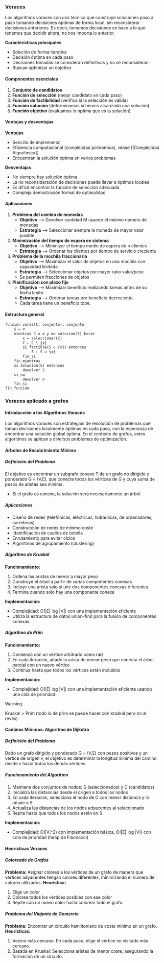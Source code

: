 
### Voraces

Los algoritmos voraces son una técnica que construye soluciones paso a paso tomando decisiones óptimas de forma local, sin reconsiderar decisiones anteriores. Es decir, tomamos decisiones en base a lo que tenemos que decidir ahora, no nos importa lo anterior.

**Características principales**
- Solución de forma iterativa
- Decisión óptima en cada paso
- Decisiones tomadas se consideran definitivas y no se reconsideran
- Buscan optimizar un objetivo

#### Componentes esenciales

1. **Conjunto de candidatos**
2. **Función de selección** (mejor candidato en cada paso)
3. **Función de factibilidad** (verifica si la selección es válida)
4. **Función solución** (determinamos si hemos alcanzado una solución)
5. **Función objetivo** (evaluamos lo óptima que es la solución)

#### Ventajas y desventajas

**Ventajas**
- Sencillo de implementar
- Eficiencia computacional (complejidad polinómica), véase [[Complejidad Algorítmica]]
- Encuentran la solución óptima en varios problemas

**Desventajas**
- No siempre hay solución óptima
- La no reconsideración de decisiones puede llevar a óptimos locales
- Es dificil encontrar la función de selección adecuada
- Compleja demostración formal de optimalidad

#### Aplicaciones

1. **Problema del cambio de monedas**
	- **Objetivo** --> Devolver cantidad M usando el mínimo número de monedas
	- **Estrategia** --> Seleccionar siempre la moneda de mayor valor posible
2. **Minimización del tiempo de espera en sistema**
	- **Objetivo** --> Minimizar el tiempo medio de espera de n clientes
	- **Estrategia** --> Ordenar los clientes por tiempo de servicio creciente
3. **Problema de la mochila fraccionaria**
	- **Objetivo** --> Maximizar el valor de objetos en una mochila con capacidad limitada
	- **Estrategia** --> Seleccionar objetos por mayor ratio valor/peso
	- Se permiten fracciones de objetos
4. **Planificación con plazo fijo**
	- **Objetivo** --> Maximizar beneficio realizando tareas antes de su fecha límite.
	- **Estrategia** --> Ordenar tareas por beneficio decreciente.
	- Cada tarea tiene un beneficio tope.

#### Estructura general

```python
función voraz(C: conjunto): conjunto
    S ← ∅
    mientras C ≠ ∅ y no solución(S) hacer
        x ← seleccionar(C)
        C ← C \ {x}
        si factible(S ∪ {x}) entonces
            S ← S ∪ {x}
        fin_si
    fin_mientras
    si solución(S) entonces
        devolver S
    si_no
        devolver ∅
    fin_si
fin_función
```

### Voraces aplicado a grafos

#### Introducción a los Algoritmos Voraces

Los algoritmos voraces son estrategias de resolución de problemas que toman decisiones localmente óptimas en cada paso, con la esperanza de encontrar una solución global óptima. En el contexto de grafos, estos algoritmos se aplican a diversos problemas de optimización.

#### Árboles de Recubrimiento Mínimo

##### Definición del Problema

El objetivo es encontrar un subgrafo conexo T de un grafo no dirigido y ponderado G = (V,E), que conecte todos los vértices de G y cuya suma de pesos de aristas sea mínima.

- Si el grafo es conexo, la solución será necesariamente un árbol.

##### Aplicaciones

- Diseño de redes (telefónicas, eléctricas, hidráulicas, de ordenadores, carreteras)
- Construcción de redes de mínimo coste
- Identificación de cuellos de botella
- Enrutamiento para evitar ciclos
- Algoritmos de agrupamiento (clustering)

##### Algoritmo de Kruskal

**Funcionamiento:**

1. Ordena las aristas de menor a mayor peso
2. Construye el árbol a partir de varias componentes conexas
3. Incluye una arista solo si une dos componentes conexas diferentes
4. Termina cuando solo hay una componente conexa

**Implementación:**

- Complejidad: O(|E| log |V|) con una implementación eficiente
- Utiliza la estructura de datos union-find para la fusión de componentes conexas

##### Algoritmo de Prim

**Funcionamiento:**

1. Comienza con un vértice arbitrario como raíz
2. En cada iteración, añade la arista de menor peso que conecta el árbol parcial con un nuevo vértice
3. Continúa hasta que todos los vértices están incluidos

**Implementación:**

- Complejidad: O(|E| log |V|) con una implementación eficiente usando una cola de prioridad

>[!WARNING]
> Kruskal > Prim (todo lo de prim se puede hacer con kruskal pero no al revés)

#### Caminos Mínimos: Algoritmo de Dijkstra

##### Definición del Problema

Dado un grafo dirigido y ponderado G = (V,E) con pesos positivos y un vértice de origen v, el objetivo es determinar la longitud mínima del camino desde v hasta todos los demás vértices.
##### Funcionamiento del Algoritmo

1. Mantiene dos conjuntos de nodos: S (seleccionados) y C (candidatos)
2. Inicializa las distancias desde el origen a todos los nodos
3. En cada iteración, selecciona el nodo de C con menor distancia y lo añade a S
4. Actualiza las distancias de los nodos adyacentes al seleccionado
5. Repite hasta que todos los nodos estén en S

**Implementación:**

- Complejidad: O(|V|^2) con implementación básica, O(|E| log |V|) con cola de prioridad (heap de Fibonacci)

#### Heurísticas Voraces

##### Coloreado de Grafos

**Problema:** Asignar colores a los vértices de un grafo de manera que vértices adyacentes tengan colores diferentes, minimizando el número de colores utilizados. **Heurística:**

1. Elige un color
2. Colorea todos los vértices posibles con ese color
3. Repite con un nuevo color hasta colorear todo el grafo

##### Problema del Viajante de Comercio

**Problema:** Encontrar un circuito hamiltoniano de coste mínimo en un grafo. **Heurísticas:**

1. Vecino más cercano: En cada paso, elige el vértice no visitado más cercano.
2. Basada en Kruskal: Selecciona aristas de menor coste, asegurando la formación de un circuito.


